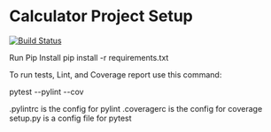 # Calculator Project Setup
[![Build Status](https://app.travis-ci.com/sveziroglu/calc2.svg?branch=calc_part_2)](https://app.travis-ci.com/sveziroglu/calc2)

Run Pip Install
pip install -r requirements.txt

To run tests, Lint, and Coverage report use this command:

pytest  --pylint --cov

.pylintrc is the config for pylint
.coveragerc is the config for coverage
setup.py is a config file for pytest

